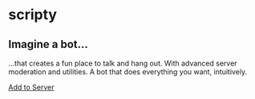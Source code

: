 # scripty

## Imagine a bot...

...that creates a fun place to talk and hang out. With advanced server moderation and utilities. A bot that does everything you want, intuitively.

[Add to Server](https://discord.com/api/oauth2/authorize?client_id=883496337616822302&permissions=8&scope=bot%20applications.commands)
